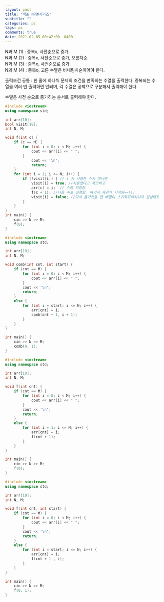 ```yaml
---
layout: post
title: "백준 N과M시리즈"
subtitle: ""
categories: ps
tags: ps
comments: true
date: 2021-02-05 00:42:00 -0400
---
```

N과 M (1) : 중복x, 사전순으로 증가.  
N과 M (2) : 중복x, 사전순으로 증가, 오름차순.  
N과 M (3) : 중복o, 사전순으로 증가.  
N과 M (4) : 중복o, 고른 수열은 비내림차순이어야 한다.  

출력조건 공통 :
한 줄에 하나씩 문제의 조건을 만족하는 수열을 출력한다. 중복되는 수열을 여러 번 출력하면 안되며, 각 수열은 공백으로 구분해서 출력해야 한다.

수열은 사전 순으로 증가하는 순서로 출력해야 한다.

```cpp
#include <iostream>
using namespace std;

int arr[10];
bool visit[10];
int N, M;

void f(int c) {
	if (c == M) {
		for (int i = 0; i < M; i++) {
			cout << arr[i] << " ";
		}
			cout << '\n';
			return;
	}
	for (int i = 1; i <= N; i++) {
		if (!visit[i]) { // i 가 사용한 수가 아니면
			visit[i] = true; //사용했다고 체크하고
			arr[c] = i;  // 수에 저장함
			f(c + 1); //다음 수로 진행함. 여기서 재귀가 시작됨~~!!!
			visit[i] = false; //다시 돌아왔을 땐 배열이 초기화되야하니까 원상태로 만들어줌
		}
	}
}
int main() {
	cin >> N >> M;
	f(0);
}
```

```cpp
#include <iostream>
using namespace std;

int arr[10];
int N, M;

void comb(int cnt, int start) {
	if (cnt == M) {
		for (int i = 0; i < M; i++) {
			cout << arr[i] << " ";
		}
		cout << '\n';
		return;
	}
	else {
		for (int i = start; i <= N; i++) {
			arr[cnt] = i;
			comb(cnt + 1, i + 1);
		}
	}
}

int main() {
	cin >> N >> M;
	comb(0, 1);
}
```

```cpp
#include <iostream>
using namespace std;

int arr[10];
int N, M;

void f(int cnt) {
	if (cnt == M) {
		for (int i = 0; i < M; i++) {
			cout << arr[i] << " ";
		}
		cout << '\n';
		return;
	}
	else {
		for (int i = 1; i <= N; i++) {
			arr[cnt] = i;
			f(cnt + 1);
		}
	}
}

int main() {
	cin >> N >> M;
	f(0);
}
```

```cpp
#include <iostream>
using namespace std;

int arr[10];
int N, M;

void f(int cnt, int start) {
	if (cnt == M) {
		for (int i = 0; i < M; i++) {
			cout << arr[i] << " ";
		}
		cout << '\n';
		return;
	} 
	else {
		for (int i = start; i <= N; i++) {
			arr[cnt] = i;
			f(cnt + 1 , i);
		}
	}
}

int main() {
	cin >> N >> M;
	f(0, 1);
}
```